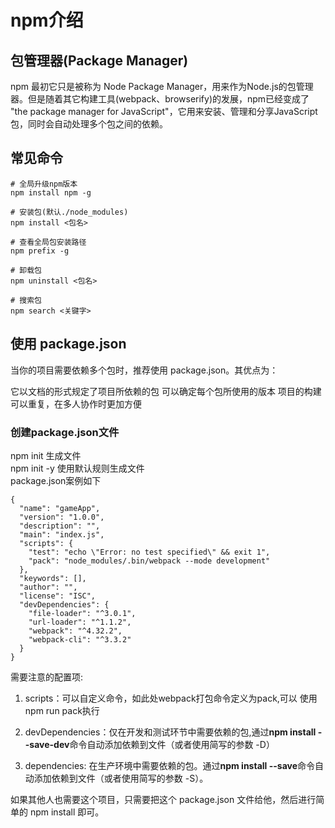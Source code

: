 # npm介绍
## 包管理器(Package Manager)
npm 最初它只是被称为 Node Package Manager，用来作为Node.js的包管理器。但是随着其它构建工具(webpack、browserify)的发展，npm已经变成了 "the package manager for JavaScript"，它用来安装、管理和分享JavaScript包，同时会自动处理多个包之间的依赖。

## 常见命令
```
# 全局升级npm版本 
npm install npm -g

# 安装包(默认./node_modules)
npm install <包名>

# 查看全局包安装路径
npm prefix -g

# 卸载包
npm uninstall <包名>

# 搜索包
npm search <关键字>
```

## 使用 package.json
当你的项目需要依赖多个包时，推荐使用 package.json。其优点为：

它以文档的形式规定了项目所依赖的包
可以确定每个包所使用的版本
项目的构建可以重复，在多人协作时更加方便

### 创建package.json文件
npm init 生成文件  
npm init -y 使用默认规则生成文件  
package.json案例如下
```
{
  "name": "gameApp",
  "version": "1.0.0",
  "description": "",
  "main": "index.js",
  "scripts": {
    "test": "echo \"Error: no test specified\" && exit 1",
    "pack": "node_modules/.bin/webpack --mode development"
  },
  "keywords": [],
  "author": "",
  "license": "ISC",
  "devDependencies": {
    "file-loader": "^3.0.1",
    "url-loader": "^1.1.2",
    "webpack": "^4.32.2",
    "webpack-cli": "^3.3.2"
  }
}
```
需要注意的配置项:  
1. scripts：可以自定义命令，如此处webpack打包命令定义为pack,可以
使用npm run pack执行

2. devDependencies：仅在开发和测试环节中需要依赖的包,通过**npm install <packge> --save-dev**命令自动添加依赖到文件（或者使用简写的参数 -D）

3. dependencies: 在生产环境中需要依赖的包。通过**npm install <packge> --save**命令自动添加依赖到文件（或者使用简写的参数 -S）。  

如果其他人也需要这个项目，只需要把这个 package.json 文件给他，然后进行简单的 npm install 即可。